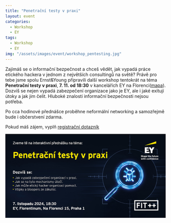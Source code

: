 ```yaml
---
title: "Penetrační testy v praxi"
layout: event
categories:
  - Workshop
  - EY
tags:
  - Workshop
  - EY
img: "/assets/images/event/workshop_pentesting.jpg"
---
```


Zajímáš se o informační bezpečnost a chceš vědět, jak vypadá práce etického hackera v jednom z největších consultingů na světě? Právě pro tebe jsme spolu Ernst&Young připravili další workshop tentokrát na téma **Penetrační testy v praxi**, **7. 11. od 18:30** v kancelářích EY na Florenci([mapa](https://maps.app.goo.gl/6V7he6jiWMLyhvDo7)). Dozvíš se nejen vypadá zabezpečení organizace jako je EY, ale i jaké exitují útoky a jak jim čelit. Hluboké znalosti informační bezpečnosti nejsou potřeba. 

Po cca hodinové přednášce proběhne neformální networking a samozřejmě bude i občerstvení zdarma. 

Pokud máš zájem, vyplň [registrační dotazník](https://docs.google.com/forms/d/e/1FAIpQLSd9Tm_-3Woqng-ElchJSH8RgAcp6b_0v6Bzqlo8I54-A6rXGQ/viewform?usp=sf_link)

![](/assets/images/event/workshop_pentesting.jpg)